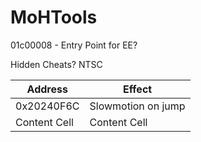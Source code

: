 # MoHTools

01c00008 - Entry Point for EE?





Hidden Cheats? NTSC

| Address  | Effect |
| ------------- | ------------- |
| 0x20240F6C  | Slowmotion on jump  |
| Content Cell  | Content Cell  |
